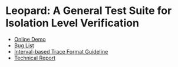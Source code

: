 # Leopard: A General Test Suite for Isolation Level Verification
- [Online Demo](https://dbhammer.github.io/leopard/)
- [Bug List](/Bug-List.pdf)
- [Interval-based Trace Format Guideline](/Interval-based_Trace_Format_Guideline.pdf)
- [Technical Report](/Technical-Report.pdf)
